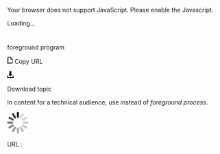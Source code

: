 Your browser does not support JavaScript. Please enable the Javascript.

Loading...

# 

foreground program

![Copy URL](foreground-program_files/Copy.png)
Copy URL

![Download](foreground-program_files/Download.png)

Download topic

In content for a technical audience, use instead of *foreground process*.

![In progress](foreground-program_files/activity-large.gif)

URL :
